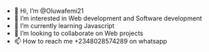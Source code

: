 - 👋 Hi, I’m @Oluwafemi21
- 👀 I’m interested in Web development and Software development
- 🌱 I’m currently learning Javascript 
- 💞️ I’m looking to collaborate on Web projects
- 📫 How to reach me +2348028574289 on whatsapp

<!---
Oluwafemi21/Oluwafemi21 is a ✨ special ✨ repository because its `README.md` (this file) appears on your GitHub profile.
You can click the Preview link to take a look at your changes.
--->
